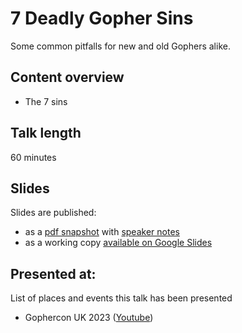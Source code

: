 # 7 Deadly Gopher Sins

Some common pitfalls for new and old Gophers alike.

## Content overview

- The 7 sins

## Talk length

60 minutes

## Slides

Slides are published:

- as a [pdf snapshot](7-gopher-sins.pdf) with [speaker notes](7-gopher-sins.md)
- as a working copy [available on Google Slides](https://docs.google.com/presentation/d/1EeLz5tdaHq-H-ruQrmuaLD2XF6rK3d4lTqrtZ8YEf60/edit?usp=sharing)

## Presented at:

List of places and events this talk has been presented

- Gophercon UK 2023 ([Youtube](https://www.youtube.com/watch?v=R3y2Lw2jczQ))
